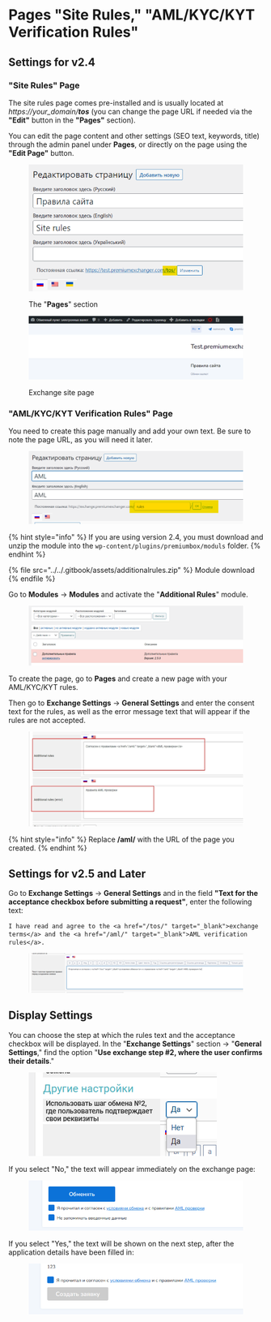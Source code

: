 # Pages "Site Rules," "AML/KYC/KYT Verification Rules"

## Settings for v2.4

### "Site Rules" Page

The site rules page comes pre-installed and is usually located at _https://your_domain/**tos**_ (you can change the page URL if needed via the **"Edit"** button in the **"Pages"** section).

You can edit the page content and other settings (SEO text, keywords, title) through the admin panel under **Pages**, or directly on the page using the **"Edit Page"** button.

<figure><img src="../../.gitbook/assets/image (1191).png" alt=""><figcaption><p>The "<strong>Pages</strong>" section</p></figcaption></figure>

<figure><img src="../../.gitbook/assets/image (1055).png" alt=""><figcaption><p>Exchange site page</p></figcaption></figure>

### "AML/KYC/KYT Verification Rules" Page

You need to create this page manually and add your own text. Be sure to note the page URL, as you will need it later.

<figure><img src="../../.gitbook/assets/image (969).png" alt=""><figcaption></figcaption></figure>

{% hint style="info" %}
If you are using version 2.4, you must download and unzip the module into the `wp-content/plugins/premiumbox/moduls` folder.
{% endhint %}

{% file src="../../.gitbook/assets/additionalrules.zip" %}
Module download
{% endfile %}

Go to **Modules** -> **Modules** and activate the "**Additional Rules**" module.

<figure><img src="../../.gitbook/assets/image (1132).png" alt=""><figcaption></figcaption></figure>

To create the page, go to **Pages** and create a new page with your AML/KYC/KYT rules.

Then go to **Exchange Settings** -> **General Settings** and enter the consent text for the rules, as well as the error message text that will appear if the rules are not accepted.

<figure><img src="../../.gitbook/assets/image (1058).png" alt=""><figcaption></figcaption></figure>

{% hint style="info" %}
Replace **/aml/** with the URL of the page you created.
{% endhint %}

## Settings for v2.5 and Later

Go to **Exchange Settings** -> **General Settings** and in the field **"Text for the acceptance checkbox before submitting a request"**, enter the following text:

```
I have read and agree to the <a href="/tos/" target="_blank">exchange terms</a> and the <a href="/aml/" target="_blank">AML verification rules</a>.
```

<figure><img src="../../.gitbook/assets/image (1035).png" alt=""><figcaption></figcaption></figure>

## Display Settings



You can choose the step at which the rules text and the acceptance checkbox will be displayed. In the "**Exchange Settings**" section -> "**General Settings**," find the option "**Use exchange step #2, where the user confirms their details**."

<figure><img src="../../.gitbook/assets/изображение (81).png" alt=""><figcaption></figcaption></figure>

If you select "No," the text will appear immediately on the exchange page:

<figure><img src="../../.gitbook/assets/изображение (135).png" alt=""><figcaption></figcaption></figure>

If you select "Yes," the text will be shown on the next step, after the application details have been filled in:

<figure><img src="../../.gitbook/assets/изображение (140).png" alt=""><figcaption></figcaption></figure>